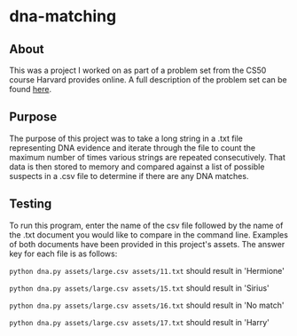 # dna-matching

## About
This was a project I worked on as part of a problem set from the CS50 course Harvard provides online.
A full description of the problem set can be found [here](https://cs50.harvard.edu/college/2020/spring/psets/6/dna/). 

## Purpose
The purpose of this project was to take a long string in a .txt file representing DNA evidence and iterate through the file 
to count the maximum number of times various strings are repeated consecutively. That data is then stored to memory and
compared against a list of possible suspects in a .csv file to determine if there are any DNA matches.

## Testing
To run this program, enter the name of the csv file followed by the name of the .txt document you would like to compare
in the command line. Examples of both documents have been provided in this project's assets. The answer key 
for each file is as follows:

```python dna.py assets/large.csv assets/11.txt``` should result in 'Hermione'

```python dna.py assets/large.csv assets/15.txt``` should result in 'Sirius'

```python dna.py assets/large.csv assets/16.txt``` should result in 'No match'

```python dna.py assets/large.csv assets/17.txt``` should result in 'Harry'